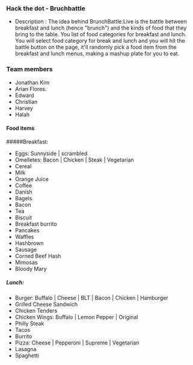 ### Hack the dot - Bruchbattle


 - Description : The idea behind BrunchBattle.Live is the battle between breakfast and lunch (hence "brunch") and the kinds of food that they bring to the table. You list of food categories for breakfast and lunch. You will select food category for break and lunch and you will hit the battle button on the page, it'll randomly pick a food item from the breakfast and lunch menus, making a mashup plate for you to eat. 

 
 ### Team members
 - Jonathan Kim
 - Arian Flores.
 - Edward
 - Christian
 - Harvey
 - Halah

#### Food items
#####Breakfast:

- Eggs: Sunnyside | scrambled
- Omelletes: Bacon | Chicken | Steak | Vegetarian
- Cereal
- Milk
- Orange Juice
- Coffee
- Danish
- Bagels
- Bacon
- Tea
- Biscuit
- Breakfast burrito
- Pancakes
- Waffles
- Hashbrown
- Sausage
- Corned Beef Hash
- Mimosas
- Bloody Mary


##### Lunch: 
- Burger: Buffalo | Cheese | BLT | Bacon | Chicken | Hamburger
- Grilled Cheese Sandwich
- Chicken Tenders
- Chicken Wings: Buffalo | Lemon Pepper | Original
- Philly Steak
- Tacos
- Burrito
- Pizza: Cheese | Pepperoni | Supreme | Vegetarian
- Lasagna
- Spaghetti


